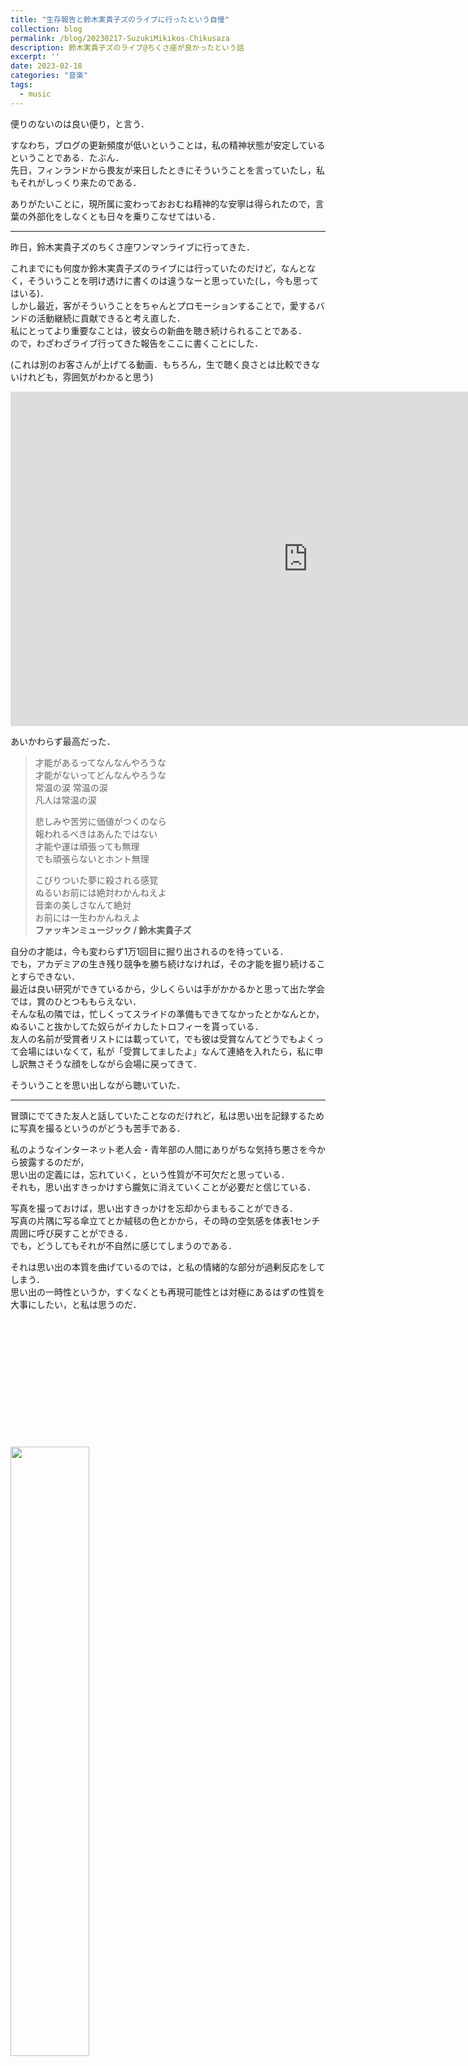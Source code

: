 ```yaml
---
title: "生存報告と鈴木実貴子ズのライブに行ったという自慢"
collection: blog
permalink: /blog/20230217-SuzukiMikikos-Chikusaza
description: 鈴木実貴子ズのライブ@ちくさ座が良かったという話
excerpt: ''
date: 2023-02-18
categories: "音楽"
tags:
  - music
---
```


便りのないのは良い便り，と言う．

すなわち，ブログの更新頻度が低いということは，私の精神状態が安定しているということである．たぶん．  
先日，フィンランドから畏友が来日したときにそういうことを言っていたし，私もそれがしっくり来たのである．

ありがたいことに，現所属に変わっておおむね精神的な安寧は得られたので，言葉の外部化をしなくとも日々を乗りこなせてはいる．

---

昨日，鈴木実貴子ズのちくさ座ワンマンライブに行ってきた．

これまでにも何度か鈴木実貴子ズのライブには行っていたのだけど，なんとなく，そういうことを明け透けに書くのは違うなーと思っていた(し，今も思ってはいる)．  
しかし最近，客がそういうことをちゃんとプロモーションすることで，愛するバンドの活動継続に貢献できると考え直した．  
私にとってより重要なことは，彼女らの新曲を聴き続けられることである．  
ので，わざわざライブ行ってきた報告をここに書くことにした．  

(これは別のお客さんが上げてる動画．もちろん，生で聴く良さとは比較できないけれども，雰囲気がわかると思う)

<iframe width="951" height="535" src="https://www.youtube.com/embed/XKyLu2AUceg" title="鈴木実貴子ズ　心臓の騒音　単独公演　2023.2.17 ちくさ座" frameborder="0" allow="accelerometer; autoplay; clipboard-write; encrypted-media; gyroscope; picture-in-picture; web-share" allowfullscreen></iframe>

あいかわらず最高だった．

> 才能があるってなんなんやろうな  
> 才能がないってどんなんやろうな  
> 常温の涙 常温の涙  
> 凡人は常温の涙  
> 
> 悲しみや苦労に価値がつくのなら  
> 報われるべきはあんたではない  
> 才能や運は頑張っても無理  
> でも頑張らないとホント無理  
> 
> こびりついた夢に殺される感覚  
> ぬるいお前には絶対わかんねえよ  
> 音楽の美しさなんて絶対  
> お前には一生わかんねえよ  
> **ファッキンミュージック / 鈴木実貴子ズ**

自分の才能は，今も変わらず1万1回目に掘り出されるのを待っている．  
でも，アカデミアの生き残り競争を勝ち続けなければ，その才能を掘り続けることすらできない．  
最近は良い研究ができているから，少しくらいは手がかかるかと思って出た学会では，賞のひとつももらえない．  
そんな私の隣では，忙しくってスライドの準備もできてなかったとかなんとか，ぬるいこと抜かしてた奴らがイカしたトロフィーを貰っている．  
友人の名前が受賞者リストには載っていて，でも彼は受賞なんてどうでもよくって会場にはいなくて，私が「受賞してましたよ」なんて連絡を入れたら，私に申し訳無さそうな顔をしながら会場に戻ってきて．  

そういうことを思い出しながら聴いていた．

---

冒頭にでてきた友人と話していたことなのだけれど，私は思い出を記録するために写真を撮るというのがどうも苦手である．

私のようなインターネット老人会・青年部の人間にありがちな気持ち悪さを今から披露するのだが，  
思い出の定義には，忘れていく，という性質が不可欠だと思っている．  
それも，思い出すきっかけすら朧気に消えていくことが必要だと信じている．

写真を撮っておけば，思い出すきっかけを忘却からまもることができる．  
写真の片隅に写る傘立てとか絨毯の色とかから，その時の空気感を体表1センチ周囲に呼び戻すことができる．  
でも，どうしてもそれが不自然に感じてしまうのである．  

それは思い出の本質を曲げているのでは，と私の情緒的な部分が過剰反応をしてしまう．  
思い出の一時性というか，すくなくとも再現可能性とは対極にあるはずの性質を大事にしたい，と私は思うのだ．

<br>
<br>
<br>
<br>
<br>
<br>
<br>
<br>
<br>
<br>
<br>
<br>

<img src="https://i.gyazo.com/9de3af43da3c1df9efb6fbe0d8c85e71.png" width="50%">

とか何とかゴチャゴチャ言っているわりに，やっぱり鈴木実貴子ズと一緒に写真を撮っちゃいました，というオチである．

[片隅ブログへ戻る](/blog/)

---

<script src="https://utteranc.es/client.js"
        repo="ishibaki/ishibaki.github.io"
        issue-term="title"
        theme="github-light"
        crossorigin="anonymous"
        async>
</script>
